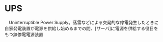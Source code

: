 # UPS
　Uninterruptible Power Supply。落雷などによる突発的な停電発生したときに自家発電装置が電源を供給し始めるまでの間、[サーバ]に電源を供給する役目をもつ無停電電源装置
